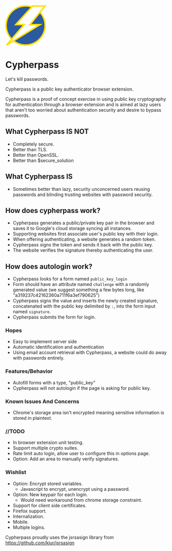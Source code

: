 ![Cypherpass](/img/cypher_128.png)

# Cypherpass

Let's kill passwords.

Cypherpass is a public key authenticator browser extension.

Cypherpass is a proof of concept exercise in using public key cryptography for
authentication through a browser extension and is aimed at lazy users that
aren't too worried about authentication security and desire to bypass passwords.

## What Cypherpass **IS NOT**
 * Completely secure.
 * Better than TLS.
 * Better than OpenSSL.
 * Better than $secure_solution

## What Cypherpass **IS**
 * Sometimes better than lazy, security unconcerned users reusing passwords
   and blinding trusting websites with password security.

## How does cypherpass work?
* Cypherpass generates a public/private key pair in the browser and saves it to
  Google's cloud storage syncing all instances.
* Supporting websites first associate user's public key with their login.
* When offering authenticating, a website generates a random token.
* Cypherpass signs the token and sends it back with the public key.
* The website verifies the signature thereby authenticating the user.

## How does autologin work?
* Cypherpass looks for a form named `public_key_login`
* Form should have an attribute named `challenge` with a randomly generated
  value (we suggest something a few bytes long, like
  "a319237c42162360a711f6a3ef790625")
* Cypherpass signs the value and inserts the newly created signature,
  concatenated with the public key delimited by `:`, into the form input
  named `signature`.
* Cypherpass submits the form for login.

### Hopes
 * Easy to implement server side
 * Automatic identification and authentication
 * Using email account retrieval with Cypherpass, a website could do away with
   passwords entirely.

### Features/Behavior
* Autofill forms with a type, "public_key"
* Cypherpass will not autologin if the page is asking for public key.

### Known Issues And Concerns
* Chrome's storage area isn't encrypted meaning sensitive information is
  stored in plaintext.

### //TODO
* In browser extension unit testing.
* Support multiple crypto suites.
* Rate limit auto login, allow user to configure this in options page.
* Option: Add an area to manually verify signatures.

### Wishlist
* Option: Encrypt stored variables.
  * Javascript to encrypt, unencrypt using a password.
* Option: New keypair for each login.
  * Would need workaround from chrome storage constraint.
* Support for client side certificates.
* Firefox support.
* Internalization.
* Mobile.
* Multiple logins.

Cypherpass proudly uses the jsrsasign library from
https://github.com/kjur/jsrsasign
